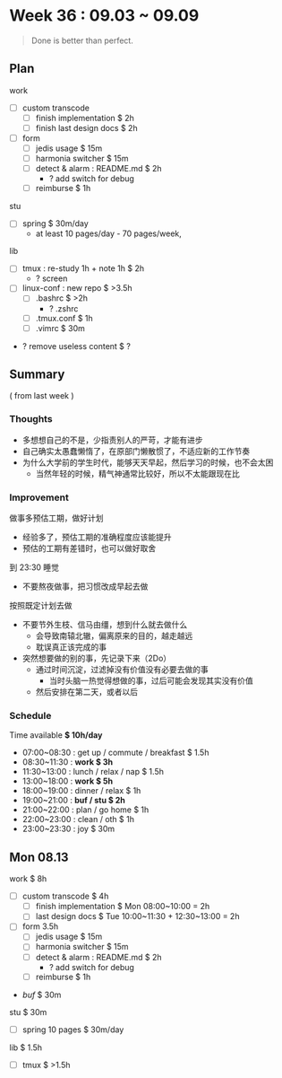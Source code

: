# Week 36 : 09.03 ~ 09.09

> Done is better than perfect.

## Plan

work

- [ ] custom transcode
    - [ ] finish implementation $ 2h
    - [ ] finish last design docs $ 2h
- [ ] form
    - [ ] jedis usage $ 15m
    - [ ] harmonia switcher $ 15m
    - [ ] detect & alarm : README.md $ 2h
        - ? add switch for debug
    - [ ] reimburse $ 1h

stu

- [ ] spring $ 30m/day
    - at least 10 pages/day - 70 pages/week,

lib

- [ ] tmux : re-study 1h + note 1h $ 2h
    - ? screen
- [ ] linux-conf : new repo $ >3.5h
    - [ ] .bashrc $ >2h
        - ? .zshrc
    - [ ] .tmux.conf $ 1h
    - [ ] .vimrc $ 30m
- ? remove useless content $ ?

## Summary

( from last week )

### Thoughts

- 多想想自己的不是，少指责别人的严苛，才能有进步
- 自己确实太愚蠢懒惰了，在原部门懒散惯了，不适应新的工作节奏
- 为什么大学前的学生时代，能够天天早起，然后学习的时候，也不会太困
    - 当然年轻的时候，精气神通常比较好，所以不太能跟现在比

### Improvement

做事多预估工期，做好计划

- 经验多了，预估工期的准确程度应该能提升
- 预估的工期有差错时，也可以做好取舍

到 23:30 睡觉

- 不要熬夜做事，把习惯改成早起去做

按照既定计划去做

- 不要节外生枝、信马由缰，想到什么就去做什么
    - 会导致南辕北辙，偏离原来的目的，越走越远
    - 耽误真正该完成的事
- 突然想要做的别的事，先记录下来（2Do）
    - 通过时间沉淀，过滤掉没有价值没有必要去做的事
        - 当时头脑一热觉得想做的事，过后可能会发现其实没有价值
    - 然后安排在第二天，或者以后

### Schedule

Time available **$ 10h/day**

- 07:00~08:30 : get up / commute / breakfast $ 1.5h
- 08:30~11:30 : **work $ 3h**
- 11:30~13:00 : lunch / relax / nap $ 1.5h
- 13:00~18:00 : **work $ 5h**
- 18:00~19:00 : dinner / relax $ 1h
- 19:00~21:00 : **buf / stu $ 2h**
- 21:00~22:00 : plan / go home $ 1h
- 22:00~23:00 : clean / oth $ 1h
- 23:00~23:30 : joy $ 30m

## Mon 08.13

work $ 8h

- [ ] custom transcode $ 4h
    - [ ] finish implementation $ Mon 08:00~10:00 = 2h
    - [ ] last design docs $ Tue 10:00~11:30 + 12:30~13:00 = 2h
- [ ] form 3.5h
    - [ ] jedis usage $ 15m
    - [ ] harmonia switcher $ 15m
    - [ ] detect & alarm : README.md $ 2h
        - ? add switch for debug
    - [ ] reimburse $ 1h
- _buf_ $ 30m

stu $ 30m

- [ ] spring 10 pages $ 30m/day

lib $ 1.5h

- [ ] tmux $ >1.5h
